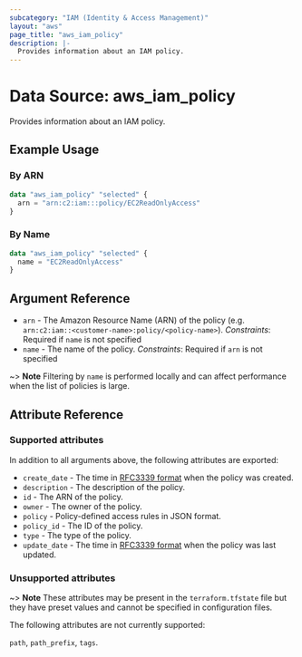 ```yaml
---
subcategory: "IAM (Identity & Access Management)"
layout: "aws"
page_title: "aws_iam_policy"
description: |-
  Provides information about an IAM policy.
---
```


[RFC3339 format]: https://datatracker.ietf.org/doc/html/rfc3339#section-5.8

# Data Source: aws_iam_policy

Provides information about an IAM policy.

## Example Usage

### By ARN

```terraform
data "aws_iam_policy" "selected" {
  arn = "arn:c2:iam:::policy/EC2ReadOnlyAccess"
}
```

### By Name

```terraform
data "aws_iam_policy" "selected" {
  name = "EC2ReadOnlyAccess"
}
```

## Argument Reference

* `arn` - The Amazon Resource Name (ARN) of the policy (e.g. `arn:c2:iam::<customer-name>:policy/<policy-name>`).
    _Constraints_: Required if `name` is not specified
* `name` - The name of the policy.
    _Constraints_: Required if `arn` is not specified

~> **Note** Filtering by `name` is performed locally and can affect performance when the list of policies is large.

## Attribute Reference

### Supported attributes

In addition to all arguments above, the following attributes are exported:

* `create_date` - The time in [RFC3339 format] when the policy was created.
* `description` - The description of the policy.
* `id` - The ARN of the policy.
* `owner` - The owner of the policy.
* `policy` - Policy-defined access rules in JSON format.
* `policy_id` - The ID of the policy.
* `type` - The type of the policy.
* `update_date` - The time in [RFC3339 format] when the policy was last updated.

### Unsupported attributes

~> **Note** These attributes may be present in the `terraform.tfstate` file but they have preset values and cannot be specified in configuration files.

The following attributes are not currently supported:

`path`, `path_prefix`, `tags`.
